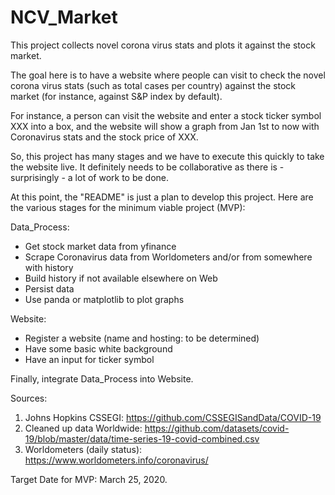 # NCV_Market
This project collects novel corona virus stats and plots it against the stock market.

The goal here is to have a website where people can visit to check the novel corona virus stats (such as total cases per country) against the stock market (for instance, against S&P index by default).

For instance, a person can visit the website and enter a stock ticker symbol XXX into a box, and the website will show a graph from Jan 1st to now with Coronavirus stats and the stock price of XXX.

So, this project has many stages and we have to execute this quickly to take the website live. It definitely needs to be collaborative as there is - surprisingly - a lot of work to be done.

At this point, the "README" is just a plan to develop this project. Here are the various stages for the minimum viable project (MVP):

Data_Process:
- Get stock market data from yfinance
- Scrape Coronavirus data from Worldometers and/or from somewhere with history
- Build history if not available elsewhere on Web
- Persist data
- Use panda or matplotlib to plot graphs

Website:
- Register a website (name and hosting: to be determined)
- Have some basic white background 
- Have an input for ticker symbol

Finally, integrate Data_Process into Website. 

Sources:
1. Johns Hopkins CSSEGI: https://github.com/CSSEGISandData/COVID-19
2. Cleaned up data Worldwide: https://github.com/datasets/covid-19/blob/master/data/time-series-19-covid-combined.csv
3. Worldometers (daily status): https://www.worldometers.info/coronavirus/



Target Date for MVP: March 25, 2020.

